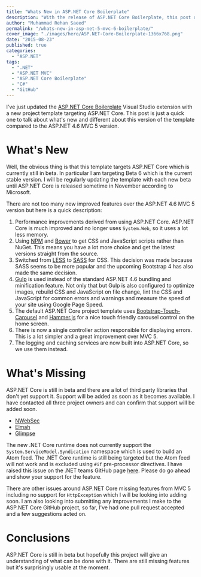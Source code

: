 ```yaml
---
title: "Whats New in ASP.NET Core Boilerplate"
description: "With the release of ASP.NET Core Boilerplate, this post discusses what's new and what is currently missing due to ASP.NET Core still being in beta."
author: "Muhammad Rehan Saeed"
permalink: "/whats-new-in-asp-net-5-mvc-6-boilerplate/"
cover_image: "./images/hero/ASP.NET-Core-Boilerplate-1366x768.png"
date: "2015-08-23"
published: true
categories:
  - "ASP.NET"
tags:
  - ".NET"
  - "ASP.NET MVC"
  - "ASP.NET Core Boilerplate"
  - "C#"
  - "GitHub"
---
```


I've just updated the [ASP.NET Core Boilerplate](https://visualstudiogallery.msdn.microsoft.com/6cf50a48-fc1e-4eaf-9e82-0b2a6705ca7d) Visual Studio extension with a new project template targeting ASP.NET Core. This post is just a quick one to talk about what's new and different about this version of the template compared to the ASP.NET 4.6 MVC 5 version.

# What's New

Well, the obvious thing is that this template targets ASP.NET Core which is currently still in beta. In particular I am targeting Beta 6 which is the current stable version. I will be regularly updating the template with each new beta until ASP.NET Core is released sometime in November according to Microsoft.

There are not too many new improved features over the ASP.NET 4.6 MVC 5 version but here is a quick description:

1. Performance improvements derived from using ASP.NET Core. ASP.NET Core is much improved and no longer uses `System.Web`, so it uses a lot less memory.
2. Using [NPM](https://www.npmjs.com/) and [Bower](http://bower.io/) to get CSS and JavaScript scripts rather than NuGet. This means you have a lot more choice and get the latest versions straight from the source.
3. Switched from [LESS](http://lesscss.org/) to [SASS](http://sass-lang.com/) for CSS. This decision was made because SASS seems to be more popular and the upcoming Bootstrap 4 has also made the same decision.
4. [Gulp](http://gulpjs.com/) is used instead of the standard ASP.NET 4.6 bundling and minification feature. Not only that but Gulp is also configured to optimize images, rebuild CSS and JavaScript on file change, lint the CSS and JavaScript for common errors and warnings and measure the speed of your site using Google Page Speed.
5. The default ASP.NET Core project template uses [Bootstrap-Touch-Carousel](https://github.com/ixisio/bootstrap-touch-carousel) and [Hammer.js](https://hammerjs.github.io/) for a nice touch friendly carousel control on the home screen.
6. There is now a single controller action responsible for displaying errors. This is a lot simpler and a great improvement over MVC 5.
7. The logging and caching services are now built into ASP.NET Core, so we use them instead.

# What's Missing

ASP.NET Core is still in beta and there are a lot of third party libraries that don't yet support it. Support will be added as soon as it becomes available. I have contacted all three project owners and can confirm that support will be added soon.

- [NWebSec](https://github.com/NWebsec/NWebsec)
- [Elmah](https://code.google.com/p/elmah/)
- [Glimpse](http://getglimpse.com/)

The new .NET Core runtime does not currently support the `System.ServiceModel.Syndication` namespace which is used to build an Atom feed. The .NET Core runtime is still being targeted but the Atom feed will not work and is excluded using `#if` pre-processor directives. I have raised this issue on the .NET teams GitHub page [here](https://github.com/dotnet/wcf/issues/76#issuecomment-133461504). Please do go ahead and show your support for the feature.

There are other issues around ASP.NET Core missing features from MVC 5 including no support for `HttpException` which I will be looking into adding soon. I am also looking into submitting any improvements I make to the ASP.NET Core GitHub project, so far, I've had one pull request accepted and a few suggestions acted on.

# Conclusions

ASP.NET Core is still in beta but hopefully this project will give an understanding of what can be done with it. There are still missing features but it's surprisingly usable at the moment.
